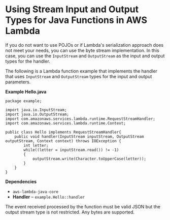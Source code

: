 # Using Stream Input and Output Types for Java Functions in AWS Lambda<a name="java-handler-io-type-stream"></a>

If you do not want to use POJOs or if Lambda's serialization approach does not meet your needs, you can use the byte stream implementation\. In this case, you can use the `InputStream` and `OutputStream` as the input and output types for the handler\.

The following is a Lambda function example that implements the handler that uses `InputStream` and `OutputStream` types for the input and output parameters\.

**Example Hello\.java**  

```
package example;

import java.io.InputStream;
import java.io.OutputStream;
import com.amazonaws.services.lambda.runtime.RequestStreamHandler;
import com.amazonaws.services.lambda.runtime.Context; 

public class Hello implements RequestStreamHandler{
    public void handler(InputStream inputStream, OutputStream outputStream, Context context) throws IOException {
        int letter;
        while((letter = inputStream.read()) != -1)
        {
            outputStream.write(Character.toUpperCase(letter));
        }
    }
}
```

**Dependencies**
+ `aws-lambda-java-core`
+ **Handler** – `example.Hello::handler`

The event received processed by the function must be valid JSON but the output stream type is not restricted\. Any bytes are supported\.